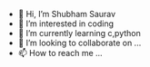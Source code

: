 - 👋 Hi, I’m Shubham Saurav
- 👀 I’m interested in coding 
- 🌱 I’m currently learning c,python
- 💞️ I’m looking to collaborate on ...
- 📫 How to reach me ...

<!---
ShubhamSaurav28/ShubhamSaurav28 is a ✨ special ✨ repository because its `README.md` (this file) appears on your GitHub profile.
You can click the Preview link to take a look at your changes.
--->
